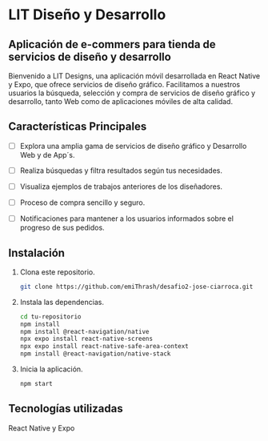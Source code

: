 # LIT Diseño y Desarrollo

## Aplicación de e-commers para tienda de servicios de diseño y desarrollo

Bienvenido a LIT Designs, una aplicación móvil desarrollada en React Native y Expo, que ofrece servicios de diseño gráfico. Facilitamos a nuestros usuarios la búsqueda, selección y compra de servicios de diseño gráfico y desarrollo, tanto Web como de aplicaciones móviles de alta calidad.

## Características Principales

- [ ] Explora una amplia gama de servicios de diseño gráfico y Desarrollo Web y de App´s.
- [ ] Realiza búsquedas y filtra resultados según tus necesidades.
- [ ] Visualiza ejemplos de trabajos anteriores de los diseñadores.
- [ ] Proceso de compra sencillo y seguro.
- [ ] Notificaciones para mantener a los usuarios informados sobre el progreso de sus pedidos.


## Instalación

1. Clona este repositorio.
   ```bash
   git clone https://github.com/emiThrash/desafio2-jose-ciarroca.git

2. Instala las dependencias.
   ```bash
   cd tu-repositorio
   npm install
   npm install @react-navigation/native
   npx expo install react-native-screens
   npx expo install react-native-safe-area-context
   npm install @react-navigation/native-stack

4. Inicia la aplicación.
   ```bash
   npm start

## Tecnologías utilizadas
   
   React Native y
   Expo

